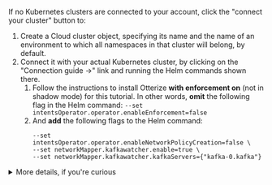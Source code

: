 If no Kubernetes clusters are connected to your account, click the "connect your cluster" button to:
1. Create a Cloud cluster object, specifying its name and the name of an environment to which all namespaces in that cluster will belong, by default.
2. Connect it with your actual Kubernetes cluster, by clicking on the "Connection guide &rarr;" link and running the Helm commands shown there.
    1. Follow the instructions to install Otterize <b>with enforcement on</b> (not in shadow mode) for this tutorial. In other words, <b>omit</b> the following flag in the Helm command: `--set intentsOperator.operator.enableEnforcement=false` 
    2. And <b>add</b> the following flags to the Helm command: 
       ```
       --set intentsOperator.operator.enableNetworkPolicyCreation=false \ 
       --set networkMapper.kafkawatcher.enable=true \
       --set networkMapper.kafkawatcher.kafkaServers={"kafka-0.kafka"}
       ```

<details>
<summary>More details, if you're curious</summary>

Connecting your cluster simply entails installing Otterize OSS via Helm, using credentials from your account so Otterize OSS can report information needed to visualize the cluster.

The credentials will already be inlined into the Helm command shown in the Cloud UI, so you just need to copy that line and run it from your shell.
If you don't give it the Cloud credentials, Otterize OSS will run fully standalone in your cluster &mdash; you just won't have the visualization in Otterize Cloud.

The Helm command shown in the Cloud UI also includes flags to turn off enforcement: Otterize OSS will be running in "shadow mode," meaning that it will show you what **would** happen if it created network policies to restrict pod-to-pod traffic, and created Kafka ACLs to control access to Kafka topics. While that's useful for gradually rolling out IBAC, for this tutorial we go straight to active enforcement.

While we want enforcement turned on, in this tutorial we don't want it for network policies &mdash; only for Kafka, so we can focus on Kafka topic-level access. You can configure network policy shadow or active enforcement, and Kafka ACLs shadow or active enforcement, independently of each other.s
</details>
